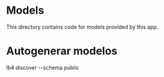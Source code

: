 # Models

This directory contains code for models provided by this app.

# Autogenerar modelos

lb4 discover --schema public
